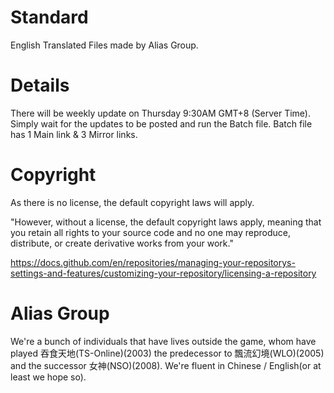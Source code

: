 # Standard
English Translated Files made by Alias Group.

# Details
There will be weekly update on Thursday 9:30AM GMT+8 (Server Time). Simply wait for the updates to be posted and run the Batch file.
Batch file has 1 Main link & 3 Mirror links.

# Copyright
As there is no license, the default copyright laws will apply.

"However, without a license, the default copyright laws apply, meaning that you retain all rights to your source code and no one may reproduce, distribute, or create derivative works from your work."

https://docs.github.com/en/repositories/managing-your-repositorys-settings-and-features/customizing-your-repository/licensing-a-repository

# Alias Group
We're a bunch of individuals that have lives outside the game, whom have played 吞食天地(TS-Online)(2003) the predecessor to 飄流幻境(WLO)(2005) and the successor 女神(NSO)(2008). We're fluent in Chinese / English(or at least we hope so). 
